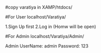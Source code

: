 #copy varatiya in XAMP/htdocs/

#For User localhost/Varatiya/

1.Sign Up first 2.Log in (Homw will be open)

#For Admin localhost/Varatiya/Admin/

Admin UserName: admin Password: 123
